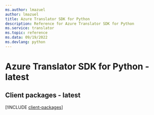 ```yaml
---
ms.author: lmazuel
author: lmazuel
title: Azure Translator SDK for Python
description: Reference for Azure Translator SDK for Python
ms.service: translator
ms.topic: reference
ms.data: 09/19/2022
ms.devlang: python
---
```

# Azure Translator SDK for Python - latest

## Client packages - latest
[!INCLUDE [client-packages](translator-client-index.md)]
